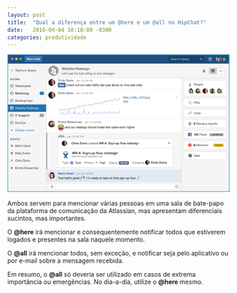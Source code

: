 ```yaml
---
layout: post
title:  "Qual a diferença entre um @here e um @all no HipChat?"
date:   2016-04-04 10:18:00 -0300
categories: produtividade
---
```

![HipChat](/assets/images/2016-04-04-hipchat.png)

Ambos servem para mencionar várias pessoas em uma sala de bate-papo da plataforma de comunicação da Atlassian, mas apresentam diferenciais sucintos, mas importantes.

O **@here** irá mencionar e consequentemente notificar todos que estiverem logados e presentes na sala naquele momento.

O **@all** irá mencionar todos, sem exceção, e notificar seja pelo aplicativo ou por e-mail sobre a mensagem recebida.

Em resumo, o **@all** só deveria ser utilizado em casos de extrema importância ou emergências. No dia-a-dia, utilize o **@here** mesmo.

